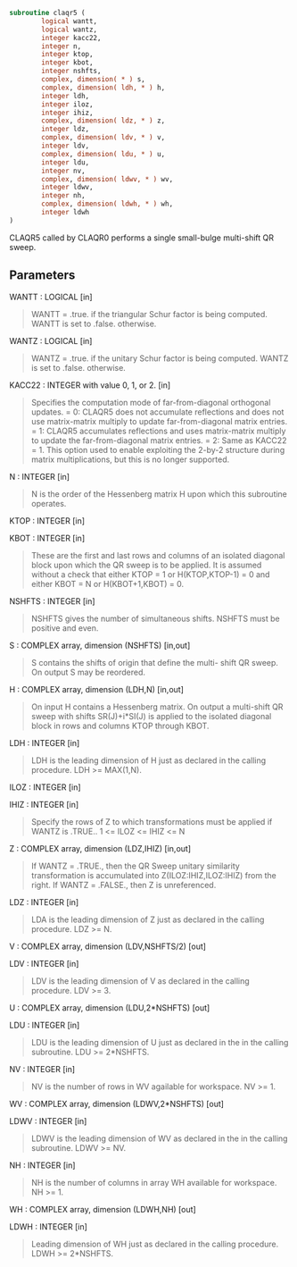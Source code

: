 ```fortran
subroutine claqr5 (
        logical wantt,
        logical wantz,
        integer kacc22,
        integer n,
        integer ktop,
        integer kbot,
        integer nshfts,
        complex, dimension( * ) s,
        complex, dimension( ldh, * ) h,
        integer ldh,
        integer iloz,
        integer ihiz,
        complex, dimension( ldz, * ) z,
        integer ldz,
        complex, dimension( ldv, * ) v,
        integer ldv,
        complex, dimension( ldu, * ) u,
        integer ldu,
        integer nv,
        complex, dimension( ldwv, * ) wv,
        integer ldwv,
        integer nh,
        complex, dimension( ldwh, * ) wh,
        integer ldwh
)
```

CLAQR5 called by CLAQR0 performs a
single small-bulge multi-shift QR sweep.

## Parameters
WANTT : LOGICAL [in]
> WANTT = .true. if the triangular Schur factor
> is being computed.  WANTT is set to .false. otherwise.

WANTZ : LOGICAL [in]
> WANTZ = .true. if the unitary Schur factor is being
> computed.  WANTZ is set to .false. otherwise.

KACC22 : INTEGER with value 0, 1, or 2. [in]
> Specifies the computation mode of far-from-diagonal
> orthogonal updates.
> = 0: CLAQR5 does not accumulate reflections and does not
> use matrix-matrix multiply to update far-from-diagonal
> matrix entries.
> = 1: CLAQR5 accumulates reflections and uses matrix-matrix
> multiply to update the far-from-diagonal matrix entries.
> = 2: Same as KACC22 = 1. This option used to enable exploiting
> the 2-by-2 structure during matrix multiplications, but
> this is no longer supported.

N : INTEGER [in]
> N is the order of the Hessenberg matrix H upon which this
> subroutine operates.

KTOP : INTEGER [in]

KBOT : INTEGER [in]
> These are the first and last rows and columns of an
> isolated diagonal block upon which the QR sweep is to be
> applied. It is assumed without a check that
> either KTOP = 1  or   H(KTOP,KTOP-1) = 0
> and
> either KBOT = N  or   H(KBOT+1,KBOT) = 0.

NSHFTS : INTEGER [in]
> NSHFTS gives the number of simultaneous shifts.  NSHFTS
> must be positive and even.

S : COMPLEX array, dimension (NSHFTS) [in,out]
> S contains the shifts of origin that define the multi-
> shift QR sweep.  On output S may be reordered.

H : COMPLEX array, dimension (LDH,N) [in,out]
> On input H contains a Hessenberg matrix.  On output a
> multi-shift QR sweep with shifts SR(J)+i\*SI(J) is applied
> to the isolated diagonal block in rows and columns KTOP
> through KBOT.

LDH : INTEGER [in]
> LDH is the leading dimension of H just as declared in the
> calling procedure.  LDH >= MAX(1,N).

ILOZ : INTEGER [in]

IHIZ : INTEGER [in]
> Specify the rows of Z to which transformations must be
> applied if WANTZ is .TRUE.. 1 <= ILOZ <= IHIZ <= N

Z : COMPLEX array, dimension (LDZ,IHIZ) [in,out]
> If WANTZ = .TRUE., then the QR Sweep unitary
> similarity transformation is accumulated into
> Z(ILOZ:IHIZ,ILOZ:IHIZ) from the right.
> If WANTZ = .FALSE., then Z is unreferenced.

LDZ : INTEGER [in]
> LDA is the leading dimension of Z just as declared in
> the calling procedure. LDZ >= N.

V : COMPLEX array, dimension (LDV,NSHFTS/2) [out]

LDV : INTEGER [in]
> LDV is the leading dimension of V as declared in the
> calling procedure.  LDV >= 3.

U : COMPLEX array, dimension (LDU,2\*NSHFTS) [out]

LDU : INTEGER [in]
> LDU is the leading dimension of U just as declared in the
> in the calling subroutine.  LDU >= 2\*NSHFTS.

NV : INTEGER [in]
> NV is the number of rows in WV agailable for workspace.
> NV >= 1.

WV : COMPLEX array, dimension (LDWV,2\*NSHFTS) [out]

LDWV : INTEGER [in]
> LDWV is the leading dimension of WV as declared in the
> in the calling subroutine.  LDWV >= NV.

NH : INTEGER [in]
> NH is the number of columns in array WH available for
> workspace. NH >= 1.

WH : COMPLEX array, dimension (LDWH,NH) [out]

LDWH : INTEGER [in]
> Leading dimension of WH just as declared in the
> calling procedure.  LDWH >= 2\*NSHFTS.
